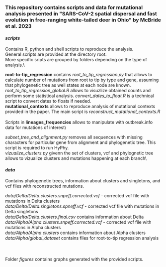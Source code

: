 ### This repository contains scripts and data for mutational analysis presented in "SARS-CoV-2 spatial dispersal and fast evolution in free-ranging white-tailed deer in Ohio" by McBride et al. 2023


#### *scripts*
Contains R, python and shell scripts  to reproduce the analysis.\
General scripts are provided at the directory root.\
More specific sripts are grouped by folders depending on the type of analysis.\

**root-to-tip_regression** contains *root_to_tip_regression.py* that allows to calculate number of mutations from root to tip by type and gene, assuming that phylogenetic tree as well states at each node are known. *root_to_tip_regression_global.R* allows to visuzlize obtained counts and perform some statistical analysis. *convert_dates_to_float.R* is a technical script to convert dates to floats if needed.
\
**mutational_contexts** allows to reproduce analysis of mutational contexts provided in the paper. The main script is *reconstruct_mutational_contexts.R*\
\
Scripts in **lineages_frequencies** allows to manipulate with outbreak.info data for mutations of interest\

*subset_tree_and_alignment.py* removes all sequences with missing characters for particular gene from alignment and phylogenetic tree. This script is required to run HyPhy.\
*vizualize_clusters.py* givenn the set of clusters, vcf and phylognetic tree allows to vizualize clusters and mutations happening at each branch\

#### *data* 
 Contains phylogenetic trees, information about clusters and singletons, and vcf files with reconstructed mutations.

*data/Delta/Delta.clusters.snpeff.corrected.vcf* - corrected vcf file with mutations in Delta clusters\
*data/Delta/Delta.singletons.spneff.vcf* - corrected vcf file with mutations in Delta singletons\
*data/Delta/Delta.clusters.final.csv* contains information about Delta\
*data/Alpha/Alpha.clusters.snpeff.corrected.vcf* - corrected vcf file with mutations in Alpha clusters\
*data/Alpha/Alpha.clusters* contains information about Alpha clusters\
*data/Alpha/global_dataset* contains files for root-to-tip regression analysis\
\
\
\
Folder *figures* contains graphs generated with the provided scripts.



